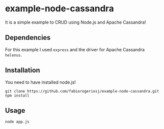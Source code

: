 example-node-cassandra
======================

It is a simple example to CRUD using Node.js and Apache Cassandra!

## Dependencies

For this example I used `express` and the driver for Apache Cassandra `helenus`.

## Installation

You need to have installed node.js!

`git clone https://github.com/fabiorogeriosj/example-node-cassandra.git`
`npm install`

## Usage

`node app.js`

